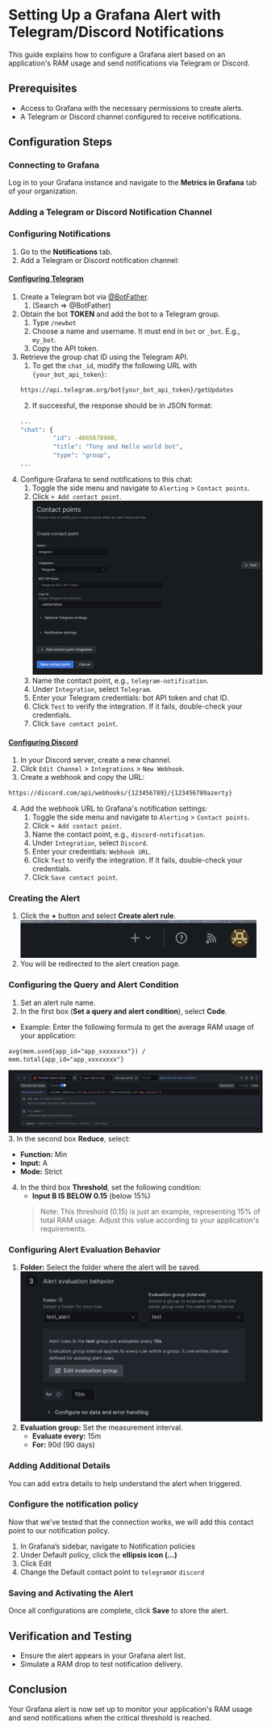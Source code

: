 # Setting Up a Grafana Alert with Telegram/Discord Notifications

This guide explains how to configure a Grafana alert based on an application's RAM usage and send notifications via Telegram or Discord.

## Prerequisites
- Access to Grafana with the necessary permissions to create alerts.
- A Telegram or Discord channel configured to receive notifications.

## Configuration Steps

### Connecting to Grafana
Log in to your Grafana instance and navigate to the **Metrics in Grafana** tab of your organization.

### Adding a Telegram or Discord Notification Channel

### Configuring Notifications
1. Go to the **Notifications** tab.
2. Add a Telegram or Discord notification channel:

#### [Configuring Telegram](https://grafana.com/docs/grafana/latest/alerting/configure-notifications/manage-contact-points/integrations/configure-telegram/)

   1. Create a Telegram bot via [@BotFather](https://t.me/BotFather).
      1. (Search => @BotFather)
   2. Obtain the bot **TOKEN** and add the bot to a Telegram group.
      1. Type `/newbot`
      2. Choose a name and username. It must end in `bot` or `_bot`. E.g., `my_bot`.
      3. Copy the API token.
   3. Retrieve the group chat ID using the Telegram API.
      1. To get the `chat_id`, modify the following URL with `{your_bot_api_token}`:
      ```sh
      https://api.telegram.org/bot{your_bot_api_token}/getUpdates
      ```
      2. If successful, the response should be in JSON format:
      ```sh
      ...
      "chat": {
               "id": -4065678900,
               "title": "Tony and Hello world bot",
               "type": "group",
      ...
      ```
   4. Configure Grafana to send notifications to this chat:
      1. Toggle the side menu and navigate to `Alerting` > `Contact points`.
      2. Click `+ Add contact point`.
      ![Grafana Telegram](pictures/telegram-grafana-alerting-contact-point-.png)
      3. Name the contact point, e.g., `telegram-notification`.
      4. Under `Integration`, select `Telegram`.
      5. Enter your Telegram credentials: bot API token and chat ID.
      6. Click `Test` to verify the integration. If it fails, double-check your credentials.
      7. Click `Save contact point`.
      
  #### [Configuring Discord](https://grafana.com/docs/grafana/latest/alerting/configure-notifications/manage-contact-points/integrations/configure-discord/)

   1. In your Discord server, create a new channel.
   2. Click `Edit Channel` > `Integrations` > `New Webhook`.
   3. Create a webhook and copy the URL:
   ```sh
   https://discord.com/api/webhooks/{123456789}/{123456789azerty}
   ```
   4. Add the webhook URL to Grafana's notification settings:
      1. Toggle the side menu and navigate to `Alerting` > `Contact points`.
      2. Click `+ Add contact point`.
      3. Name the contact point, e.g., `discord-notification`.
      4. Under `Integration`, select `Discord`.
      5. Enter your credentials: `Webhook URL`.
      6. Click `Test` to verify the integration. If it fails, double-check your credentials.
      7. Click `Save contact point`.

### Creating the Alert
1. Click the **+** button and select **Create alert rule**.
![Grafana add alert](pictures/add-alert.png)
2. You will be redirected to the alert creation page.

### Configuring the Query and Alert Condition
1. Set an alert rule name.
2. In the first box (**Set a query and alert condition**), select **Code**.
  * Example: Enter the following formula to get the average RAM usage of your application:
   ```
   avg(mem.used{app_id="app_xxxxxxxx"}) / mem.total{app_id="app_xxxxxxxx"}
   ```
   ![Formule grafana](pictures/formule-alerte.png)
3. In the second box **Reduce**, select:
   - **Function:** Min
   - **Input:** A
   - **Mode:** Strict
4. In the third box **Threshold**, set the following condition:
   - **Input B IS BELOW 0.15** (below 15%)
   >Note: This threshold (0.15) is just an example, representing 15% of total RAM usage. Adjust this value according to your application's requirements.

### Configuring Alert Evaluation Behavior
1. **Folder:** Select the folder where the alert will be saved.
![Alert timing](pictures/alerte-time.png)
2. **Evaluation group:** Set the measurement interval.
   - **Evaluate every:** 15m
   - **For:** 90d (90 days)

### Adding Additional Details
You can add extra details to help understand the alert when triggered.

### Configure the notification policy
Now that we’ve tested that the connection works, we will add this contact point to our notification policy.
1. In Grafana’s sidebar, navigate to Notification policies
2. Under Default policy, click the **ellipsis icon (…)**
3. Click Edit
4. Change the Default contact point to `telegram`or `discord`

### Saving and Activating the Alert
Once all configurations are complete, click **Save** to store the alert.

## Verification and Testing
- Ensure the alert appears in your Grafana alert list.
- Simulate a RAM drop to test notification delivery.

## Conclusion
Your Grafana alert is now set up to monitor your application's RAM usage and send notifications when the critical threshold is reached.
